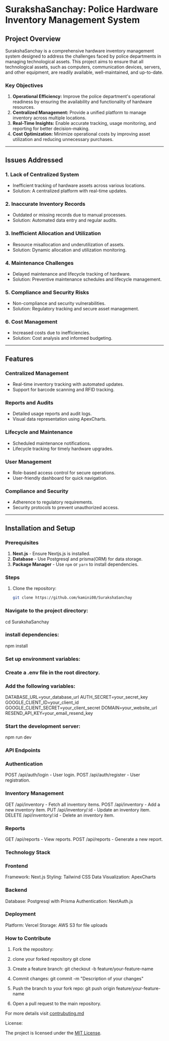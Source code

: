 # SurakshaSanchay: Police Hardware Inventory Management System


## Project Overview
SurakshaSanchay is a comprehensive hardware inventory management system designed to address the challenges faced by police departments in managing technological assets. This project aims to ensure that all technological assets, such as computers, communication devices, servers, and other equipment, are readily available, well-maintained, and up-to-date.

### Key Objectives
1. **Operational Efficiency:** Improve the police department's operational readiness by ensuring the availability and functionality of hardware resources.
2. **Centralized Management:** Provide a unified platform to manage inventory across multiple locations.
3. **Real-Time Insights:** Enable accurate tracking, usage monitoring, and reporting for better decision-making.
4. **Cost Optimization:** Minimize operational costs by improving asset utilization and reducing unnecessary purchases.

---

## Issues Addressed

### 1. Lack of Centralized System
- Inefficient tracking of hardware assets across various locations.
- Solution: A centralized platform with real-time updates.

### 2. Inaccurate Inventory Records
- Outdated or missing records due to manual processes.
- Solution: Automated data entry and regular audits.

### 3. Inefficient Allocation and Utilization
- Resource misallocation and underutilization of assets.
- Solution: Dynamic allocation and utilization monitoring.

### 4. Maintenance Challenges
- Delayed maintenance and lifecycle tracking of hardware.
- Solution: Preventive maintenance schedules and lifecycle management.

### 5. Compliance and Security Risks
- Non-compliance and security vulnerabilities.
- Solution: Regulatory tracking and secure asset management.

### 6. Cost Management
- Increased costs due to inefficiencies.
- Solution: Cost analysis and informed budgeting.

---

## Features

### Centralized Management
- Real-time inventory tracking with automated updates.
- Support for barcode scanning and RFID tracking.

### Reports and Audits
- Detailed usage reports and audit logs.
- Visual data representation using ApexCharts.

### Lifecycle and Maintenance
- Scheduled maintenance notifications.
- Lifecycle tracking for timely hardware upgrades.

### User Management
- Role-based access control for secure operations.
- User-friendly dashboard for quick navigation.

### Compliance and Security
- Adherence to regulatory requirements.
- Security protocols to prevent unauthorized access.

---

## Installation and Setup

### Prerequisites
1. **Next.js** - Ensure Nextjs.js is installed.
2. **Database** - Use Postgresql and prisma(ORM) for data storage.
3. **Package Manager** - Use `npm` or `yarn` to install dependencies.

### Steps
1. Clone the repository:
   ```bash
   git clone https://github.com/kamini08/SurakshaSanchay

### Navigate to the project directory:
cd SurakshaSanchay
### install dependencies:
npm install
### Set up environment variables:
### Create a .env file in the root directory.
### Add the following variables:
DATABASE_URL=your_database_url
AUTH_SECRET=your_secret_key
GOOGLE_CLIENT_ID=your_client_id
GOOGLE_CLIENT_SECRET=your_client_secret
DOMAIN=your_website_url
RESEND_API_KEY=your_email_resend_key

### Start the development server:
npm run dev
### API Endpoints

### Authentication
POST /api/auth/login - User login.
POST /api/auth/register - User registration.

### Inventory Management
GET /api/inventory - Fetch all inventory items.
POST /api/inventory - Add a new inventory item.
PUT /api/inventory/:id - Update an inventory item.
DELETE /api/inventory/:id - Delete an inventory item.

### Reports
GET /api/reports - View reports.
POST /api/reports - Generate a new report.

### Technology Stack

### Frontend

Framework: Next.js
Styling: Tailwind CSS
Data Visualization: ApexCharts

### Backend

Database: Postgresql with Prisma
Authentication: NextAuth.js

### Deployment

Platform: Vercel
Storage: AWS S3 for file uploads

### How to Contribute

1. Fork the repository:

2. clone your forked repository
git clone <your-forked-repo-url>

3. Create a feature branch:
git checkout -b feature/your-feature-name

4. Commit changes:
git commit -m "Description of your changes"

5. Push the branch to your fork repo:
git push origin feature/your-feature-name

6. Open a pull request to the main repository.

For more details visit [contrubuting.md](https://github.com/kamini08/SurakshaSanchay/blob/main/contributing.md)

License:

The project is licensed under the [MIT License](https://github.com/kamini08/SurakshaSanchay/blob/main/LICENSE).
